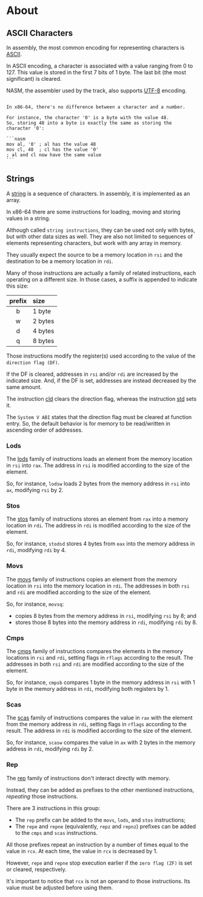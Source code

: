 # About

## ASCII Characters

In assembly, the most common encoding for representing characters is [ASCII][ascii].

In ASCII encoding, a character is associated with a value ranging from 0 to 127.
This value is stored in the first 7 bits of 1 byte.
The last bit (the most significant) is cleared.

NASM, the assembler used by the track, also supports [UTF-8][utf8] encoding.

~~~~exercism/note

In x86-64, there's no difference between a character and a number.

For instance, the character '0' is a byte with the value 48.
So, storing 48 into a byte is exactly the same as storing the character '0':

```nasm
mov al, '0' ; al has the value 48
mov cl, 48  ; cl has the value '0'
; al and cl now have the same value
```

~~~~

## Strings

A [string][string] is a sequence of characters.
In assembly, it is implemented as an array.

In x86-64 there are some instructions for loading, moving and storing values in a string.

Although called `string instructions`, they can be used not only with bytes, but with other data sizes as well.
They are also not limited to sequences of elements representing characters, but work with any array in memory.

They usually expect the source to be a memory location in `rsi` and the destination to be a memory location in `rdi`.

Many of those instructions are actually a family of related instructions, each operating on a different size.
In those cases, a suffix is appended to indicate this size:

| prefix | size |
|:------:|:-----|
| b | 1 byte  |
| w | 2 bytes |
| d | 4 bytes |
| q | 8 bytes |

Those instructions modify the register(s) used according to the value of the `direction flag (DF)`.

If the DF is cleared, addresses in `rsi` and/or `rdi` are increased by the indicated size.
And, if the DF is set, addresses are instead decreased by the same amount.

The instruction [cld][cld] clears the direction flag, whereas the instruction [std][std] sets it.

The `System V ABI` states that the direction flag must be cleared at function entry.
So, the default behavior is for memory to be read/written in ascending order of addresses.

### Lods

The [lods][lods] family of instructions loads an element from the memory location in `rsi` into `rax`.
The address in `rsi` is modified according to the size of the element.

So, for instance, `lodsw` loads 2 bytes from the memory address in `rsi` into `ax`, modifying `rsi` by 2.

### Stos

The [stos][stos] family of instructions stores an element from `rax` into a memory location in `rdi`.
The address in `rdi` is modified according to the size of the element.

So, for instance, `stodsd` stores 4 bytes from `eax` into the memory address in `rdi`, modifying `rdi` by 4.

### Movs

The [movs][movs] family of instructions copies an element from the memory location in `rsi` into the memory location in `rdi`.
The addresses in both `rsi` and `rdi` are modified according to the size of the element.

So, for instance, `movsq`:
- copies 8 bytes from the memory address in `rsi`, modifying `rsi` by 8; and
- stores those 8 bytes into the memory address in `rdi`, modifying `rdi` by 8.

### Cmps

The [cmps][cmps] family of instructions compares the elements in the memory locations in `rsi` and `rdi`, setting flags in `rflags` according to the result.
The addresses in both `rsi` and `rdi` are modified according to the size of the element.

So, for instance, `cmpsb` compares 1 byte in the memory address in `rsi` with 1 byte in the memory address in `rdi`, modifying both registers by 1.

### Scas

The [scas][scas] family of instructions compares the value in `rax` with the element from the memory address in `rdi`, setting flags in `rflags` according to the result.
The address in `rdi` is modified according to the size of the element.

So, for instance, `scasw` compares the value in `ax` with 2 bytes in the memory address in `rdi`, modifying `rdi` by 2.

### Rep

The [rep][rep] family of instructions don't interact directly with memory.

Instead, they can be added as prefixes to the other mentioned instructions, *repeating* those instructions.

There are 3 instructions in this group:

- The `rep` prefix can be added to the `movs`, `lods`, and `stos` instructions;
- The `repe` and `repne` (equivalently, `repz` and `repnz`) prefixes can be added to the `cmps` and `scas` instructions.

All those prefixes repeat an instruction by a number of times equal to the value in `rcx`.
At each time, the value in `rcx` is decreased by 1.

However, `repe` and `repne` stop execution earlier if the `zero flag (ZF)` is set or cleared, respectively.

It's important to notice that `rcx` is not an operand to those instructions.
Its value must be adjusted before using them.

[ascii]: https://en.wikipedia.org/wiki/ASCII
[utf8]: https://en.wikipedia.org/wiki/UTF-8
[string]: https://en.wikipedia.org/wiki/String_(computer_science)
[lods]: https://www.felixcloutier.com/x86/lods:lodsb:lodsw:lodsd:lodsq
[stos]: https://www.felixcloutier.com/x86/stos:stosb:stosw:stosd:stosq
[movs]: https://www.felixcloutier.com/x86/movs:movsb:movsw:movsd:movsq
[cmps]: https://www.felixcloutier.com/x86/cmps:cmpsb:cmpsw:cmpsd:cmpsq
[scas]: https://www.felixcloutier.com/x86/scas:scasb:scasw:scasd
[rep]: https://www.felixcloutier.com/x86/rep:repe:repz:repne:repnz
[cld]: https://www.felixcloutier.com/x86/cld
[std]: https://www.felixcloutier.com/x86/std
